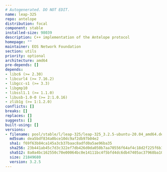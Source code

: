 ```yaml
---
# Autogenerated. DO NOT EDIT.
name: leap-325
repo: antelope
distribution: focal
component: stable
installed-size: 98039
description: C++ implementation of the Antelope protocol
homepage: ""
maintainer: EOS Network Foundation
section: utils
priority: optional
architecture: amd64
pre-depends: []
depends:
- libc6 (>= 2.30)
- libcurl4 (>= 7.16.2)
- libgcc-s1 (>= 3.3)
- libgmp10
- libssl1.1 (>= 1.1.0)
- libusb-1.0-0 (>= 2:1.0.16)
- zlib1g (>= 1:1.2.0)
conflicts: []
breaks: []
replaces: []
suggests: []
built-using: []
versions:
- filename: pool/stable/l/leap-325/leap-325_3.2.5-ubuntu-20.04_amd64.deb
  md5sum: dea5bdf834a0bce10dc9af2db97b04e2
  sha1: f69f63b84ca145a3cb37baac8adfd0a5ae96ba35
  sha256: 23b441ab45c7d3c322ef7db426d0da050b7aa70556f64af4c18d2f225f6b1f01
  sha512: 8a0a4bc162550c70e00064bc0e14111bc4f5bfd4dc6db47405ac37968ba107596f3f7676305033defa4277200d35e0f5229d1dd5cc9cc88fba1c7baed944b4d6
  size: 21849680
  version: 3.2.5
---
```

